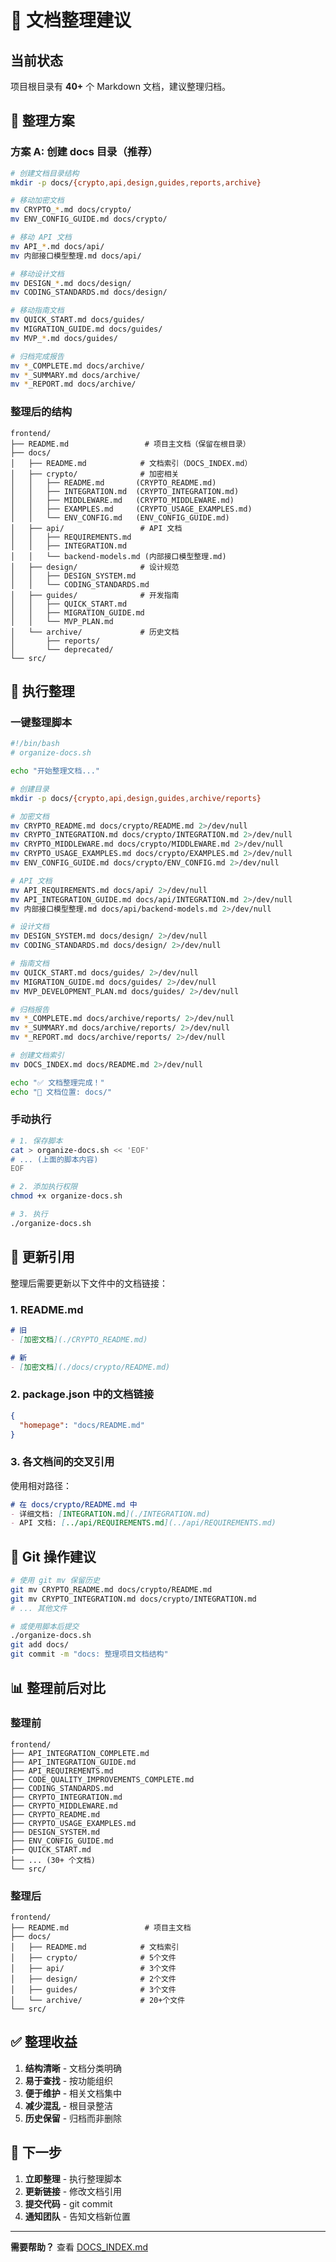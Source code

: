 # 📁 文档整理建议

## 当前状态

项目根目录有 **40+** 个 Markdown 文档，建议整理归档。

## 🎯 整理方案

### 方案 A: 创建 docs 目录（推荐）

```bash
# 创建文档目录结构
mkdir -p docs/{crypto,api,design,guides,reports,archive}

# 移动加密文档
mv CRYPTO_*.md docs/crypto/
mv ENV_CONFIG_GUIDE.md docs/crypto/

# 移动 API 文档
mv API_*.md docs/api/
mv 内部接口模型整理.md docs/api/

# 移动设计文档
mv DESIGN_*.md docs/design/
mv CODING_STANDARDS.md docs/design/

# 移动指南文档
mv QUICK_START.md docs/guides/
mv MIGRATION_GUIDE.md docs/guides/
mv MVP_*.md docs/guides/

# 归档完成报告
mv *_COMPLETE.md docs/archive/
mv *_SUMMARY.md docs/archive/
mv *_REPORT.md docs/archive/
```

### 整理后的结构

```
frontend/
├── README.md                 # 项目主文档（保留在根目录）
├── docs/
│   ├── README.md            # 文档索引（DOCS_INDEX.md）
│   ├── crypto/              # 加密相关
│   │   ├── README.md       (CRYPTO_README.md)
│   │   ├── INTEGRATION.md  (CRYPTO_INTEGRATION.md)
│   │   ├── MIDDLEWARE.md   (CRYPTO_MIDDLEWARE.md)
│   │   ├── EXAMPLES.md     (CRYPTO_USAGE_EXAMPLES.md)
│   │   └── ENV_CONFIG.md   (ENV_CONFIG_GUIDE.md)
│   ├── api/                 # API 文档
│   │   ├── REQUIREMENTS.md
│   │   ├── INTEGRATION.md
│   │   └── backend-models.md (内部接口模型整理.md)
│   ├── design/              # 设计规范
│   │   ├── DESIGN_SYSTEM.md
│   │   └── CODING_STANDARDS.md
│   ├── guides/              # 开发指南
│   │   ├── QUICK_START.md
│   │   ├── MIGRATION_GUIDE.md
│   │   └── MVP_PLAN.md
│   └── archive/             # 历史文档
│       ├── reports/
│       └── deprecated/
└── src/
```

## 🚀 执行整理

### 一键整理脚本

```bash
#!/bin/bash
# organize-docs.sh

echo "开始整理文档..."

# 创建目录
mkdir -p docs/{crypto,api,design,guides,archive/reports}

# 加密文档
mv CRYPTO_README.md docs/crypto/README.md 2>/dev/null
mv CRYPTO_INTEGRATION.md docs/crypto/INTEGRATION.md 2>/dev/null
mv CRYPTO_MIDDLEWARE.md docs/crypto/MIDDLEWARE.md 2>/dev/null
mv CRYPTO_USAGE_EXAMPLES.md docs/crypto/EXAMPLES.md 2>/dev/null
mv ENV_CONFIG_GUIDE.md docs/crypto/ENV_CONFIG.md 2>/dev/null

# API 文档
mv API_REQUIREMENTS.md docs/api/ 2>/dev/null
mv API_INTEGRATION_GUIDE.md docs/api/INTEGRATION.md 2>/dev/null
mv 内部接口模型整理.md docs/api/backend-models.md 2>/dev/null

# 设计文档
mv DESIGN_SYSTEM.md docs/design/ 2>/dev/null
mv CODING_STANDARDS.md docs/design/ 2>/dev/null

# 指南文档
mv QUICK_START.md docs/guides/ 2>/dev/null
mv MIGRATION_GUIDE.md docs/guides/ 2>/dev/null
mv MVP_DEVELOPMENT_PLAN.md docs/guides/ 2>/dev/null

# 归档报告
mv *_COMPLETE.md docs/archive/reports/ 2>/dev/null
mv *_SUMMARY.md docs/archive/reports/ 2>/dev/null
mv *_REPORT.md docs/archive/reports/ 2>/dev/null

# 创建文档索引
mv DOCS_INDEX.md docs/README.md 2>/dev/null

echo "✅ 文档整理完成！"
echo "📁 文档位置: docs/"
```

### 手动执行

```bash
# 1. 保存脚本
cat > organize-docs.sh << 'EOF'
# ... (上面的脚本内容)
EOF

# 2. 添加执行权限
chmod +x organize-docs.sh

# 3. 执行
./organize-docs.sh
```

## 📝 更新引用

整理后需要更新以下文件中的文档链接：

### 1. README.md
```markdown
# 旧
- [加密文档](./CRYPTO_README.md)

# 新
- [加密文档](./docs/crypto/README.md)
```

### 2. package.json 中的文档链接
```json
{
  "homepage": "docs/README.md"
}
```

### 3. 各文档间的交叉引用
使用相对路径：
```markdown
# 在 docs/crypto/README.md 中
- 详细文档: [INTEGRATION.md](./INTEGRATION.md)
- API 文档: [../api/REQUIREMENTS.md](../api/REQUIREMENTS.md)
```

## 🔄 Git 操作建议

```bash
# 使用 git mv 保留历史
git mv CRYPTO_README.md docs/crypto/README.md
git mv CRYPTO_INTEGRATION.md docs/crypto/INTEGRATION.md
# ... 其他文件

# 或使用脚本后提交
./organize-docs.sh
git add docs/
git commit -m "docs: 整理项目文档结构"
```

## 📊 整理前后对比

### 整理前
```
frontend/
├── API_INTEGRATION_COMPLETE.md
├── API_INTEGRATION_GUIDE.md
├── API_REQUIREMENTS.md
├── CODE_QUALITY_IMPROVEMENTS_COMPLETE.md
├── CODING_STANDARDS.md
├── CRYPTO_INTEGRATION.md
├── CRYPTO_MIDDLEWARE.md
├── CRYPTO_README.md
├── CRYPTO_USAGE_EXAMPLES.md
├── DESIGN_SYSTEM.md
├── ENV_CONFIG_GUIDE.md
├── QUICK_START.md
├── ... (30+ 个文档)
└── src/
```

### 整理后
```
frontend/
├── README.md                 # 项目主文档
├── docs/
│   ├── README.md            # 文档索引
│   ├── crypto/              # 5个文件
│   ├── api/                 # 3个文件
│   ├── design/              # 2个文件
│   ├── guides/              # 3个文件
│   └── archive/             # 20+个文件
└── src/
```

## ✅ 整理收益

1. **结构清晰** - 文档分类明确
2. **易于查找** - 按功能组织
3. **便于维护** - 相关文档集中
4. **减少混乱** - 根目录整洁
5. **历史保留** - 归档而非删除

## 🎯 下一步

1. **立即整理** - 执行整理脚本
2. **更新链接** - 修改文档引用
3. **提交代码** - git commit
4. **通知团队** - 告知文档新位置

---

**需要帮助？** 查看 [DOCS_INDEX.md](./DOCS_INDEX.md)

